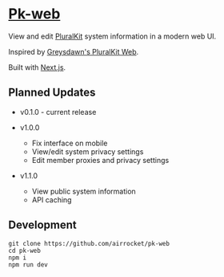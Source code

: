# [Pk-web](https://pk.kayt.dev)
View and edit [PluralKit](https://github.com/xSke/PluralKit) system information in a modern web UI.

Inspired by [Greysdawn's PluralKit Web](https://github.com/greysdawn/pluralkit-web).

Built with [Next.js](https://github.com/vercel/next.js).

## Planned Updates

* v0.1.0 - current release

* v1.0.0
  * Fix interface on mobile
  * View/edit system privacy settings
  * Edit member proxies and privacy settings

* v1.1.0
  * View public system information
  * API caching

## Development

```
git clone https://github.com/airrocket/pk-web
cd pk-web
npm i
npm run dev
```
